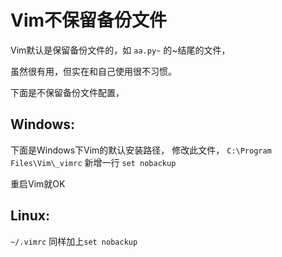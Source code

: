 # Vim不保留备份文件

Vim默认是保留备份文件的，如 `aa.py~` 的~结尾的文件，

虽然很有用，但实在和自己使用很不习惯。

下面是不保留备份文件配置，

## Windows:
下面是Windows下Vim的默认安装路径，
修改此文件， `C:\Program Files\Vim\_vimrc`
新增一行
`set nobackup`

重启Vim就OK

## Linux:
`~/.vimrc`
同样加上`set nobackup`


